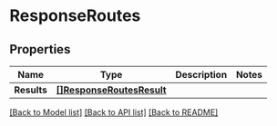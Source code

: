 # ResponseRoutes

## Properties

Name | Type | Description | Notes
------------ | ------------- | ------------- | -------------
**Results** | [**[]ResponseRoutesResult**](ResponseRoutesResult.md) |  | 

[[Back to Model list]](../README.md#documentation-for-models) [[Back to API list]](../README.md#documentation-for-api-endpoints) [[Back to README]](../README.md)


